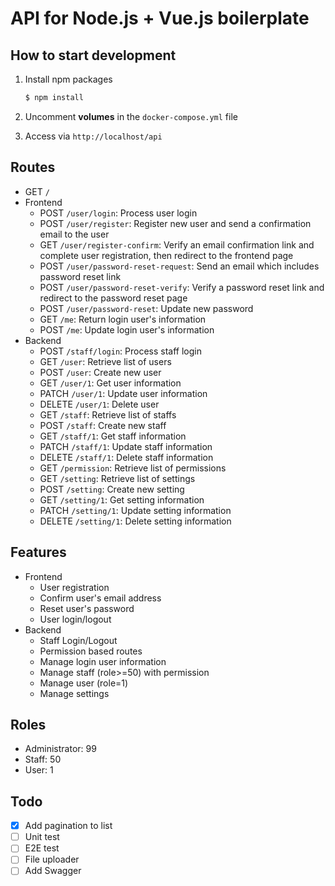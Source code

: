# API for Node.js + Vue.js boilerplate

## How to start development

1. Install npm packages

   ```bash
   $ npm install
   ```

2. Uncomment **volumes** in the `docker-compose.yml` file
3. Access via `http://localhost/api`

## Routes

- GET `/`
- Frontend
  - POST `/user/login`: Process user login
  - POST `/user/register`: Register new user and send a confirmation email to the user
  - GET `/user/register-confirm`: Verify an email confirmation link and complete user registration, then redirect to the frontend page
  - POST `/user/password-reset-request`: Send an email which includes password reset link
  - POST `/user/password-reset-verify`: Verify a password reset link and redirect to the password reset page
  - POST `/user/password-reset`: Update new password
  - GET `/me`: Return login user's information
  - POST `/me`: Update login user's information
- Backend
  - POST `/staff/login`: Process staff login
  - GET `/user`: Retrieve list of users
  - POST `/user`: Create new user
  - GET `/user/1`: Get user information
  - PATCH `/user/1`: Update user information
  - DELETE `/user/1`: Delete user
  - GET `/staff`: Retrieve list of staffs
  - POST `/staff`: Create new staff
  - GET `/staff/1`: Get staff information
  - PATCH `/staff/1`: Update staff information
  - DELETE `/staff/1`: Delete staff information
  - GET `/permission`: Retrieve list of permissions
  - GET `/setting`: Retrieve list of settings
  - POST `/setting`: Create new setting
  - GET `/setting/1`: Get setting information
  - PATCH `/setting/1`: Update setting information
  - DELETE `/setting/1`: Delete setting information

## Features

- Frontend
  - User registration
  - Confirm user's email address
  - Reset user's password
  - User login/logout
- Backend
  - Staff Login/Logout
  - Permission based routes
  - Manage login user information
  - Manage staff (role>=50) with permission
  - Manage user (role=1)
  - Manage settings

## Roles

- Administrator: 99
- Staff: 50
- User: 1

## Todo

- [x] Add pagination to list
- [ ] Unit test
- [ ] E2E test
- [ ] File uploader
- [ ] Add Swagger
